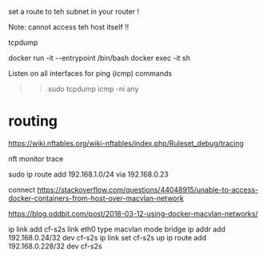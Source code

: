
set a route to teh subnet in your router !

Note: cannot access teh host itself !!


tcpdump 

docker run -it --entrypoint /bin/bash
docker exec -it <mycontainer> sh

Listen on all interfaces for ping (icmp) commands
>> sudo tcpdump icmp -ni any

# routing
https://wiki.nftables.org/wiki-nftables/index.php/Ruleset_debug/tracing

 nft monitor trace


 sudo ip route add 192.168.1.0/24 via 192.168.0.23


connect 
https://stackoverflow.com/questions/44048915/unable-to-access-docker-containers-from-host-over-macvlan-network

https://blog.oddbit.com/post/2018-03-12-using-docker-macvlan-networks/


ip link add cf-s2s link eth0 type macvlan mode bridge
ip addr add 192.168.0.24/32 dev cf-s2s
ip link set cf-s2s up
ip route add 192.168.0.228/32 dev cf-s2s